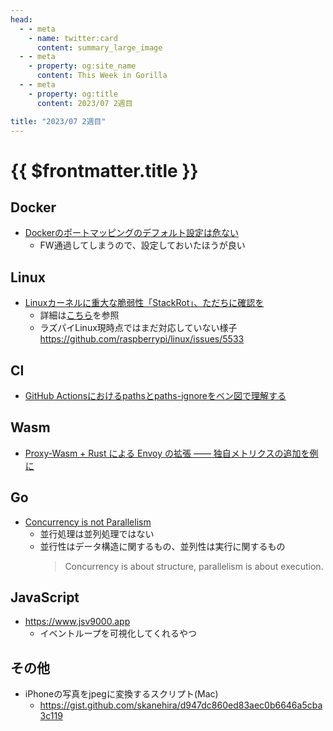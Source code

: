 ```yaml
---
head:
  - - meta
    - name: twitter:card
      content: summary_large_image
  - - meta
    - property: og:site_name
      content: This Week in Gorilla
  - - meta
    - property: og:title
      content: 2023/07 2週目

title: "2023/07 2週目"
---
```


# {{ $frontmatter.title }}

## Docker
- [Dockerのポートマッピングのデフォルト設定は危ない](https://jun-networks.hatenablog.com/entry/2023/07/03/190000)
	- FW通過してしまうので、設定しておいたほうが良い

## Linux
- [Linuxカーネルに重大な脆弱性「StackRot」、ただちに確認を](https://news.mynavi.jp/techplus/article/20230709-2722429/)
	- 詳細は[こちら](https://github.com/lrh2000/StackRot)を参照
	- ラズパイLinux現時点ではまだ対応していない様子 https://github.com/raspberrypi/linux/issues/5533

## CI
- [GitHub Actionsにおけるpathsとpaths-ignoreをベン図で理解する](https://qiita.com/nacam403/items/3e2a5df5e88ba20aa76a)

## Wasm
- [Proxy-Wasm + Rust による Envoy の拡張 ―― 独自メトリクスの追加を例に](https://blog.flatt.tech/entry/proxy-wasm)

## Go
- [Concurrency is not Parallelism](https://go.dev/talks/2012/waza.slide#1)
	- 並行処理は並列処理ではない
	- 並行性はデータ構造に関するもの、並列性は実行に関するもの
	  > Concurrency is about structure, parallelism is about execution.

## JavaScript
- https://www.jsv9000.app
	- イベントループを可視化してくれるやつ

## その他
- iPhoneの写真をjpegに変換するスクリプト(Mac)
	- https://gist.github.com/skanehira/d947dc860ed83aec0b6646a5cba3c119
